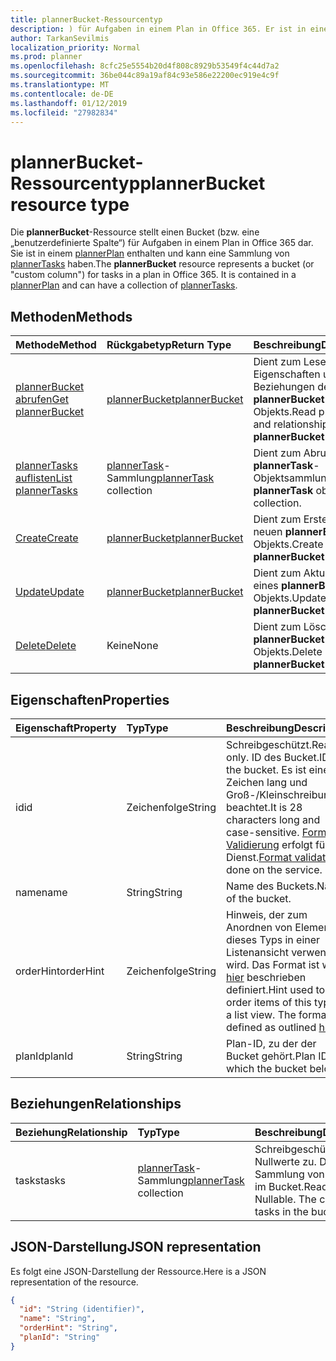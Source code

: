 ```yaml
---
title: plannerBucket-Ressourcentyp
description: ) für Aufgaben in einem Plan in Office 365. Er ist in einem PlannerPlan enthalten und kann eine Auflistung von PlannerTasks haben.
author: TarkanSevilmis
localization_priority: Normal
ms.prod: planner
ms.openlocfilehash: 8cfc25e5554b20d4f808c8929b53549f4c44d7a2
ms.sourcegitcommit: 36be044c89a19af84c93e586e22200ec919e4c9f
ms.translationtype: MT
ms.contentlocale: de-DE
ms.lasthandoff: 01/12/2019
ms.locfileid: "27982834"
---
```

# <a name="plannerbucket-resource-type"></a><span data-ttu-id="cea9a-104">plannerBucket-Ressourcentyp</span><span class="sxs-lookup"><span data-stu-id="cea9a-104">plannerBucket resource type</span></span>

<span data-ttu-id="cea9a-p102">Die **plannerBucket**-Ressource stellt einen Bucket (bzw. eine „benutzerdefinierte Spalte“) für Aufgaben in einem Plan in Office 365 dar. Sie ist in einem [plannerPlan](plannerplan.md) enthalten und kann eine Sammlung von [plannerTasks](plannertask.md) haben.</span><span class="sxs-lookup"><span data-stu-id="cea9a-p102">The **plannerBucket** resource represents a bucket (or "custom column") for tasks in a plan in Office 365. It is contained in a [plannerPlan](plannerplan.md) and can have a collection of [plannerTasks](plannertask.md).</span></span>



## <a name="methods"></a><span data-ttu-id="cea9a-107">Methoden</span><span class="sxs-lookup"><span data-stu-id="cea9a-107">Methods</span></span>

| <span data-ttu-id="cea9a-108">Methode</span><span class="sxs-lookup"><span data-stu-id="cea9a-108">Method</span></span>           | <span data-ttu-id="cea9a-109">Rückgabetyp</span><span class="sxs-lookup"><span data-stu-id="cea9a-109">Return Type</span></span>    |<span data-ttu-id="cea9a-110">Beschreibung</span><span class="sxs-lookup"><span data-stu-id="cea9a-110">Description</span></span>|
|:---------------|:--------|:----------|
|[<span data-ttu-id="cea9a-111">plannerBucket abrufen</span><span class="sxs-lookup"><span data-stu-id="cea9a-111">Get plannerBucket</span></span>](../api/plannerbucket-get.md) | [<span data-ttu-id="cea9a-112">plannerBucket</span><span class="sxs-lookup"><span data-stu-id="cea9a-112">plannerBucket</span></span>](plannerbucket.md) |<span data-ttu-id="cea9a-113">Dient zum Lesen der Eigenschaften und Beziehungen des **plannerBucket**-Objekts.</span><span class="sxs-lookup"><span data-stu-id="cea9a-113">Read properties and relationships of **plannerBucket** object.</span></span>|
|[<span data-ttu-id="cea9a-114">plannerTasks auflisten</span><span class="sxs-lookup"><span data-stu-id="cea9a-114">List plannerTasks</span></span>](../api/plannerbucket-list-tasks.md) |<span data-ttu-id="cea9a-115">[plannerTask](plannertask.md)-Sammlung</span><span class="sxs-lookup"><span data-stu-id="cea9a-115">[plannerTask](plannertask.md) collection</span></span>| <span data-ttu-id="cea9a-116">Dient zum Abrufen einer **plannerTask**-Objektsammlung.</span><span class="sxs-lookup"><span data-stu-id="cea9a-116">Get a **plannerTask** object collection.</span></span>|
|[<span data-ttu-id="cea9a-117">Create</span><span class="sxs-lookup"><span data-stu-id="cea9a-117">Create</span></span>](../api/planner-post-buckets.md) | [<span data-ttu-id="cea9a-118">plannerBucket</span><span class="sxs-lookup"><span data-stu-id="cea9a-118">plannerBucket</span></span>](plannerbucket.md)   | <span data-ttu-id="cea9a-119">Dient zum Erstellen eines neuen **plannerBucket**-Objekts.</span><span class="sxs-lookup"><span data-stu-id="cea9a-119">Create a new **plannerBucket** object.</span></span> |
|[<span data-ttu-id="cea9a-120">Update</span><span class="sxs-lookup"><span data-stu-id="cea9a-120">Update</span></span>](../api/plannerbucket-update.md) | [<span data-ttu-id="cea9a-121">plannerBucket</span><span class="sxs-lookup"><span data-stu-id="cea9a-121">plannerBucket</span></span>](plannerbucket.md)   |<span data-ttu-id="cea9a-122">Dient zum Aktualisieren eines **plannerBucket**-Objekts.</span><span class="sxs-lookup"><span data-stu-id="cea9a-122">Update **plannerBucket** object.</span></span> |
|[<span data-ttu-id="cea9a-123">Delete</span><span class="sxs-lookup"><span data-stu-id="cea9a-123">Delete</span></span>](../api/plannerbucket-delete.md) | <span data-ttu-id="cea9a-124">Keine</span><span class="sxs-lookup"><span data-stu-id="cea9a-124">None</span></span> |<span data-ttu-id="cea9a-125">Dient zum Löschen eines **plannerBucket**-Objekts.</span><span class="sxs-lookup"><span data-stu-id="cea9a-125">Delete **plannerBucket** object.</span></span> |

## <a name="properties"></a><span data-ttu-id="cea9a-126">Eigenschaften</span><span class="sxs-lookup"><span data-stu-id="cea9a-126">Properties</span></span>
| <span data-ttu-id="cea9a-127">Eigenschaft</span><span class="sxs-lookup"><span data-stu-id="cea9a-127">Property</span></span>     | <span data-ttu-id="cea9a-128">Typ</span><span class="sxs-lookup"><span data-stu-id="cea9a-128">Type</span></span>   |<span data-ttu-id="cea9a-129">Beschreibung</span><span class="sxs-lookup"><span data-stu-id="cea9a-129">Description</span></span>|
|:---------------|:--------|:----------|
|<span data-ttu-id="cea9a-130">id</span><span class="sxs-lookup"><span data-stu-id="cea9a-130">id</span></span>|<span data-ttu-id="cea9a-131">Zeichenfolge</span><span class="sxs-lookup"><span data-stu-id="cea9a-131">String</span></span>| <span data-ttu-id="cea9a-132">Schreibgeschützt.</span><span class="sxs-lookup"><span data-stu-id="cea9a-132">Read-only.</span></span> <span data-ttu-id="cea9a-133">ID des Bucket.</span><span class="sxs-lookup"><span data-stu-id="cea9a-133">ID of the bucket.</span></span> <span data-ttu-id="cea9a-134">Es ist eine 28 Zeichen lang und Groß-/Kleinschreibung beachtet.</span><span class="sxs-lookup"><span data-stu-id="cea9a-134">It is 28 characters long and case-sensitive.</span></span> <span data-ttu-id="cea9a-135">[Format Validierung](planner-identifiers-disclaimer.md) erfolgt für den Dienst.</span><span class="sxs-lookup"><span data-stu-id="cea9a-135">[Format validation](planner-identifiers-disclaimer.md) is done on the service.</span></span>|
|<span data-ttu-id="cea9a-136">name</span><span class="sxs-lookup"><span data-stu-id="cea9a-136">name</span></span>|<span data-ttu-id="cea9a-137">String</span><span class="sxs-lookup"><span data-stu-id="cea9a-137">String</span></span>|<span data-ttu-id="cea9a-138">Name des Buckets.</span><span class="sxs-lookup"><span data-stu-id="cea9a-138">Name of the bucket.</span></span>|
|<span data-ttu-id="cea9a-139">orderHint</span><span class="sxs-lookup"><span data-stu-id="cea9a-139">orderHint</span></span>|<span data-ttu-id="cea9a-140">Zeichenfolge</span><span class="sxs-lookup"><span data-stu-id="cea9a-140">String</span></span>|<span data-ttu-id="cea9a-p104">Hinweis, der zum Anordnen von Elementen dieses Typs in einer Listenansicht verwendet wird. Das Format ist wie [hier](planner-order-hint-format.md) beschrieben definiert.</span><span class="sxs-lookup"><span data-stu-id="cea9a-p104">Hint used to order items of this type in a list view. The format is defined as outlined [here](planner-order-hint-format.md).</span></span>|
|<span data-ttu-id="cea9a-143">planId</span><span class="sxs-lookup"><span data-stu-id="cea9a-143">planId</span></span>|<span data-ttu-id="cea9a-144">String</span><span class="sxs-lookup"><span data-stu-id="cea9a-144">String</span></span>|<span data-ttu-id="cea9a-145">Plan-ID, zu der der Bucket gehört.</span><span class="sxs-lookup"><span data-stu-id="cea9a-145">Plan ID to which the bucket belongs.</span></span>|

## <a name="relationships"></a><span data-ttu-id="cea9a-146">Beziehungen</span><span class="sxs-lookup"><span data-stu-id="cea9a-146">Relationships</span></span>
| <span data-ttu-id="cea9a-147">Beziehung</span><span class="sxs-lookup"><span data-stu-id="cea9a-147">Relationship</span></span> | <span data-ttu-id="cea9a-148">Typ</span><span class="sxs-lookup"><span data-stu-id="cea9a-148">Type</span></span>   |<span data-ttu-id="cea9a-149">Beschreibung</span><span class="sxs-lookup"><span data-stu-id="cea9a-149">Description</span></span>|
|:---------------|:--------|:----------|
|<span data-ttu-id="cea9a-150">tasks</span><span class="sxs-lookup"><span data-stu-id="cea9a-150">tasks</span></span>|<span data-ttu-id="cea9a-151">[plannerTask](plannertask.md)-Sammlung</span><span class="sxs-lookup"><span data-stu-id="cea9a-151">[plannerTask](plannertask.md) collection</span></span>| <span data-ttu-id="cea9a-p105">Schreibgeschützt. Lässt Nullwerte zu. Die Sammlung von Aufgaben im Bucket.</span><span class="sxs-lookup"><span data-stu-id="cea9a-p105">Read-only. Nullable. The collection of tasks in the bucket.</span></span>|

## <a name="json-representation"></a><span data-ttu-id="cea9a-155">JSON-Darstellung</span><span class="sxs-lookup"><span data-stu-id="cea9a-155">JSON representation</span></span>
<span data-ttu-id="cea9a-156">Es folgt eine JSON-Darstellung der Ressource.</span><span class="sxs-lookup"><span data-stu-id="cea9a-156">Here is a JSON representation of the resource.</span></span>

<!-- {
  "blockType": "resource",
  "baseType": "microsoft.graph.entity",
  "optionalProperties": [

  ],
  "@odata.type": "microsoft.graph.plannerBucket"
}-->

```json
{
  "id": "String (identifier)",
  "name": "String",
  "orderHint": "String",
  "planId": "String"
}

```

<!-- uuid: 8fcb5dbc-d5aa-4681-8e31-b001d5168d79
2015-10-25 14:57:30 UTC -->
<!-- {
  "type": "#page.annotation",
  "description": "plannerBucket resource",
  "keywords": "",
  "section": "documentation",
  "tocPath": ""
}-->
